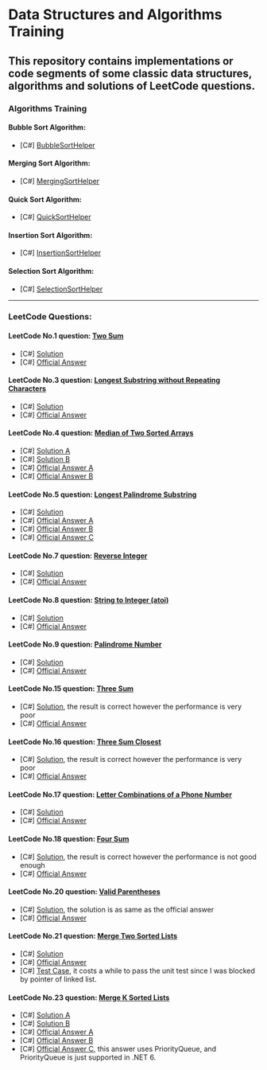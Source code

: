 # Data Structures and Algorithms Training
## This repository contains implementations or code segments of some classic data structures, algorithms and solutions of LeetCode questions.

### Algorithms Training
#### Bubble Sort Algorithm:
* [C#] [BubbleSortHelper](csharpsrc/Algorithms/SortingHelpers/BubbleSortHelper.cs)

#### Merging Sort Algorithm:
* [C#] [MergingSortHelper](csharpsrc/Algorithms/SortingHelpers/MergingSortHelper.cs)

#### Quick Sort Algorithm:
* [C#] [QuickSortHelper](csharpsrc/Algorithms/SortingHelpers/QuickSortHelper.cs)

#### Insertion Sort Algorithm:
* [C#] [InsertionSortHelper](csharpsrc/Algorithms/SortingHelpers/InsertionSortHelper.cs)

#### Selection Sort Algorithm:
* [C#] [SelectionSortHelper](csharpsrc/Algorithms/SortingHelpers/SelectionSortHelper.cs)

***

### LeetCode Questions:
#### LeetCode No.1 question: [Two Sum](leetcode/questions/Question1.md) 
* [C#] [Solution](csharpsrc/Questions/LeetCode/No1.TwoSum/Solution.cs)
* [C#] [Official Answer](csharpsrc/Questions/LeetCode/No1.TwoSum/OfficialAnswer.cs)

#### LeetCode No.3 question: [Longest Substring without Repeating Characters](leetcode/questions/Question3.md)
* [C#] [Solution](csharpsrc/Questions/LeetCode/No3.LongestSubstringWithoutRepeatingCharacters/Solution.cs)
* [C#] [Official Answer](csharpsrc/Questions/LeetCode/No3.LongestSubstringWithoutRepeatingCharacters/OfficialAnswer.cs) 

#### LeetCode No.4 question: [Median of Two Sorted Arrays](leetcode/questions/Question4.md)
* [C#] [Solution A](csharpsrc/Questions/LeetCode/No4.MedianOfTwoSortedArrays/SolutionA.cs)
* [C#] [Solution B](csharpsrc/Questions/LeetCode/No4.MedianOfTwoSortedArrays/SolutionB.cs)
* [C#] [Official Answer A](csharpsrc/Questions/LeetCode/No4.MedianOfTwoSortedArrays/OfficialAnswerA.cs)
* [C#] [Official Answer B](csharpsrc/Questions/LeetCode/No4.MedianOfTwoSortedArrays/OfficialAnswerB.cs)

#### LeetCode No.5 question: [Longest Palindrome Substring](leetcode/questions/Question5.md)
* [C#] [Solution](csharpsrc/Questions/LeetCode/No5.LongestPalindromicSubstring/Solution.cs)
* [C#] [Official Answer A](csharpsrc/Questions/LeetCode/No5.LongestPalindromicSubstring/OfficialAnswerA.cs)
* [C#] [Official Answer B](csharpsrc/Questions/LeetCode/No5.LongestPalindromicSubstring/OfficialAnswerB.cs)
* [C#] [Official Answer C](csharpsrc/Questions/LeetCode/No5.LongestPalindromicSubstring/OfficialAnswerC.cs)

#### LeetCode No.7 question: [Reverse Integer](leetcode/questions/Question7.md)
* [C#] [Solution](csharpsrc/Questions/LeetCode/No7.ReverseInteger/Solution.cs)
* [C#] [Official Answer](csharpsrc/Questions/LeetCode/No7.ReverseInteger/OfficialAnswer.cs)

#### LeetCode No.8 question: [String to Integer (atoi)](leetcode/questions/Question8.md)
* [C#] [Solution](csharpsrc/Questions/LeetCode/No8.StringToInteger.Atoi/Solution.cs)
* [C#] [Official Answer](csharpsrc/Questions/LeetCode/No8.StringToInteger.Atoi/OfficialAnswer.cs)

#### LeetCode No.9 question: [Palindrome Number](leetcode/questions/Question9.md)
* [C#] [Solution](csharpsrc/Questions/LeetCode/No9.PalindromeNumber/Solution.cs)
* [C#] [Official Answer](csharpsrc/Questions/LeetCode/No9.PalindromeNumber/OfficialAnswer.cs)

#### LeetCode No.15 question: [Three Sum](leetcode/questions/Question15.md)
* [C#] [Solution](csharpsrc/Questions//LeetCode/No15.ThreeSum/Solution.cs), the result is correct however the performance is very poor
* [C#] [Official Answer](csharpsrc/Questions/LeetCode/No15.ThreeSum/OfficialAnswer.cs)

#### LeetCode No.16 question: [Three Sum Closest](leetcode/questions/Question16.md)
* [C#] [Solution](csharpsrc/Questions/LeetCode/No16.ThreeSumClosest/Solution.cs), the result is correct however the performance is very poor
* [C#] [Official Answer](csharpsrc/Questions/LeetCode/No16.ThreeSumClosest/OfficialAnswer.cs)

#### LeetCode No.17 question: [Letter Combinations of a Phone Number](leetcode/questions/Question17.md)
* [C#] [Solution](csharpsrc/Questions/LeetCode/No17.LetterCombinationsOfAPhoneNumber/Solution.cs)
* [C#] [Official Answer](csharpsrc/Questions/LeetCode/No17.LetterCombinationsOfAPhoneNumber/OfficialAnswer.cs)

#### LeetCode No.18 question: [Four Sum](leetcode/questions/Question18.md)
* [C#] [Solution](csharpsrc/Questions/LeetCode/No18.FourSum/Solution.cs), the result is correct however the performance is not good enough
* [C#] [Official Answer](csharpsrc/Questions/LeetCode/No18.FourSum/OfficialAnswer.cs)

#### LeetCode No.20 question: [Valid Parentheses](leetcode/questions/Question20.md)
* [C#] [Solution](csharpsrc/Questions/LeetCode/No20.ValidParentheses/Solution.cs), the solution is as same as the official answer
* [C#] [Official Answer](csharpsrc/Questions/LeetCode/No20.ValidParentheses/OfficialAnswer.cs)

#### LeetCode No.21 question: [Merge Two Sorted Lists](leetcode/questions/Question21.md)
* [C#] [Solution](csharpsrc/Questions/LeetCode/No21.MergeTwoSortedLists/Solution.cs)
* [C#] [Official Answer](csharpsrc/Questions/LeetCode/No21.MergeTwoSortedLists/OfficialAnswer.cs)
* [C#] [Test Case](csharpsrc/Tests/LeetCodeCases/No21.MergeTwoSortedLists/TestCase.cs), it costs a while to pass the unit test since I was blocked by pointer of linked list.

#### LeetCode No.23 question: [Merge K Sorted Lists](leetcode/questions/Question23.md)
* [C#] [Solution A](csharpsrc/Questions/LeetCode/No23.MergeKSortedLists/SolutionA.cs)
* [C#] [Solution B](csharpsrc/Questions/LeetCode/No23.MergeKSortedLists/SolutionB.cs)
* [C#] [Official Answer A](csharpsrc/Questions/LeetCode/No23.MergeKSortedLists/OfficialAnswerA.cs)
* [C#] [Official Answer B](csharpsrc/Questions/LeetCode/No23.MergeKSortedLists/OfficialAnswerB.cs)
* [C#] [Official Answer C](csharpsrc/Questions/LeetCode/No23.MergeKSortedLists/OfficialAnswerC.cs), this answer uses PriorityQueue, and PriorityQueue is just supported in .NET 6.